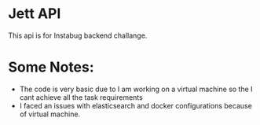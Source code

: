 # Jett API
This api is for Instabug backend challange.

# Some Notes:

* The code is very basic due to I am working on a virtual machine so the I cant achieve all the task requirements
* I faced an issues with elasticsearch and docker configurations because of virtual machine.